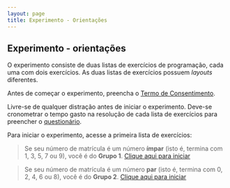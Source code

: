 ```yaml
---
layout: page
title: Experimento - Orientações
---
```


## Experimento - orientações

O experimento consiste de duas listas de exercícios de programação, cada uma com dois exercícios. As duas listas de exercícios possuem *layouts* diferentes.

Antes de começar o experimento, preencha o [Termo de Consentimento](https://docs.google.com/forms/d/1VDMltrSWRdQEp40FrfXcurUvQ4N7m5Pk-OoqbYhQiP8/edit).

Livre-se de qualquer distração antes de iniciar o experimento. Deve-se cronometrar o tempo gasto na resolução de cada lista de exercícios para preencher o [questionário](https://docs.google.com/forms/d/1G8Eyfrmq4UsYx-9UPsTf3hNae2IXzbXtwpGO2vl8JUA/edit).

Para iniciar o experimento, acesse a primeira lista de exercícios:

> Se seu número de matrícula é um número **ímpar** (isto é, termina com 1, 3, 5, 7 ou 9), você é do **Grupo 1**. [Clique aqui para iniciar](grupo1/ex1)

> Se seu número de matrícula é um número **par** (isto é, termina com 0, 2, 4, 6 ou 8), você é do **Grupo 2**. [Clique aqui para iniciar](grupo2/ex1)
